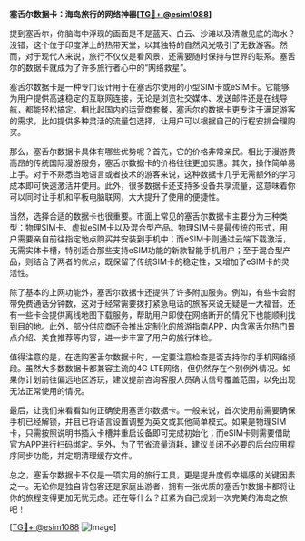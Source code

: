 **塞舌尔数据卡：海岛旅行的网络神器[[TG💪+ @esim1088](https://t.me/s/esim1088)]**

提到塞舌尔，你脑海中浮现的画面是不是蓝天、白云、沙滩以及清澈见底的海水？没错，这个位于印度洋上的热带天堂，以其独特的自然风光吸引了无数游客。然而，对于现代人来说，旅行不仅仅是看风景，还需要随时保持与世界的联系。塞舌尔的数据卡就成为了许多旅行者心中的“网络救星”。

塞舌尔数据卡是一种专门设计用于在塞舌尔使用的小型SIM卡或eSIM卡。它能够为用户提供高速稳定的互联网连接，无论是浏览社交媒体、发送邮件还是在线导航，都能轻松搞定。相比起国内的运营商套餐，塞舌尔的数据卡更专注于满足游客的需求，比如提供多种灵活的流量包选择，让用户可以根据自己的行程安排合理购买。

那么，塞舌尔数据卡具体有哪些优势呢？首先，它的价格非常亲民。相比于漫游费高昂的传统国际漫游服务，塞舌尔数据卡的价格往往更加实惠。其次，操作简单易上手。对于不熟悉当地语言或者技术的游客来说，这种数据卡几乎无需额外的学习成本即可快速激活并使用。此外，很多数据卡还支持多设备共享流量，这意味着你可以同时让手机和平板电脑联网，大大提升了使用的便捷性。

当然，选择合适的数据卡也很重要。市面上常见的塞舌尔数据卡主要分为三种类型：物理SIM卡、虚拟eSIM卡以及混合型产品。物理SIM卡是最传统的形式，用户需要亲自前往指定地点购买并安装到手机中；而eSIM卡则通过云端下载激活，无需实体卡槽，特别适合那些支持eSIM功能的新款智能手机用户；至于混合型产品，则结合了两者的优点，既保留了传统SIM卡的稳定性，又增加了eSIM卡的灵活性。

除了基本的上网功能外，塞舌尔数据卡还提供了许多附加服务。例如，有些卡会附带免费通话分钟数，这对于经常需要拨打紧急电话的旅客来说无疑是一大福音。还有一些卡会提供离线地图下载服务，帮助用户即使在网络断开的情况下也能顺利找到目的地。此外，部分供应商还会推出定制化的旅游指南APP，内含塞舌尔热门景点介绍、美食推荐等内容，进一步丰富了用户的旅行体验。

值得注意的是，在选购塞舌尔数据卡时，一定要注意检查是否支持你的手机网络频段。虽然大多数数据卡都兼容主流的4G LTE网络，但仍然存在个别例外情况。如果你计划前往偏远地区游玩，建议提前咨询客服人员确认信号覆盖范围，以免出现无法正常使用的情况。

最后，让我们来看看如何正确使用塞舌尔数据卡。一般来说，首次使用前需要确保手机已经解锁，并且已将语言设置调整为英文或其他简单模式。如果是物理SIM卡，只需按照说明书插入卡槽并重启设备即可完成初始化；而eSIM卡则需要借助官方APP进行扫码绑定。另外，为了节省流量消耗，建议关闭不必要的后台应用程序同步功能，并定期清理缓存文件。

总之，塞舌尔数据卡不仅是一项实用的旅行工具，更是提升度假幸福感的关键因素之一。无论你是独自背包客还是家庭出游者，拥有一张优质的塞舌尔数据卡都将让你的旅程变得更加无忧无虑。还在等什么？赶紧为自己规划一次完美的海岛之旅吧！

[[TG💪+ @esim1088](https://t.me/s/esim1088) ![Image](https://i.postimg.cc/4NQfJmqS/Snipaste-2025-05-13-00-14-12.png)]